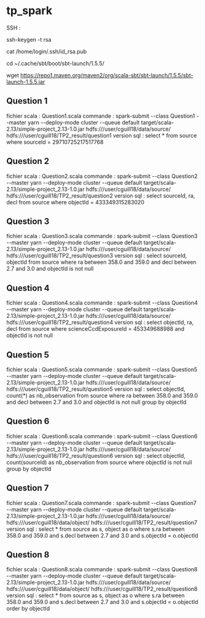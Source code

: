 # tp_spark

SSH : 


ssh-keygen -t rsa


cat /home/login/.ssh/id_rsa.pub


cd  ~/.cache/sbt/boot/sbt-launch/1.5.5/


wget https://repo1.maven.org/maven2/org/scala-sbt/sbt-launch/1.5.5/sbt-launch-1.5.5.jar


## Question 1
fichier scala : Question1.scala
commande : spark-submit --class Question1 --master yarn --deploy-mode cluster --queue default target/scala-2.13/simple-project_2.13-1.0.jar hdfs:///user/cguill18/data/source/ hdfs:///user/cguill18/TP2_result/question1
version sql :
select *
from source
where sourceId = 29710725217517768

## Question 2
fichier scala : Question2.scala
commande : spark-submit --class Question2 --master yarn --deploy-mode cluster --queue default target/scala-2.13/simple-project_2.13-1.0.jar hdfs:///user/cguill18/data/source/ hdfs:///user/cguill18/TP2_result/question2
version sql :
select sourceId, ra, decl
from source
where objectId = 433349315283020

## Question 3
fichier scala : Question3.scala
commande : spark-submit --class Question3 --master yarn --deploy-mode cluster --queue default target/scala-2.13/simple-project_2.13-1.0.jar hdfs:///user/cguill18/data/source/ hdfs:///user/cguill18/TP2_result/question3
version sql :
select sourceId, objectId
from source
where ra between 358.0 and 359.0
and decl between 2.7 and 3.0
and objectId is not null

## Question 4
fichier scala : Question4.scala
commande : spark-submit --class Question4 --master yarn --deploy-mode cluster --queue default target/scala-2.13/simple-project_2.13-1.0.jar hdfs:///user/cguill18/data/source/ hdfs:///user/cguill18/TP2_result/question4
version sql :
select objectId, ra, decl
from source
where scienceCcdExposureId = 453349688988
and objectId is not null

## Question 5
fichier scala : Question5.scala
commande : spark-submit --class Question5 --master yarn --deploy-mode cluster --queue default target/scala-2.13/simple-project_2.13-1.0.jar hdfs:///user/cguill18/data/source/ hdfs:///user/cguill18/TP2_result/question5
version sql :
select objectId, count(*) as nb_observation
from source
where ra between 358.0 and 359.0
and decl between 2.7 and 3.0
and objectId is not null
group by objectId

## Question 6
fichier scala : Question6.scala
commande : spark-submit --class Question6 --master yarn --deploy-mode cluster --queue default target/scala-2.13/simple-project_2.13-1.0.jar hdfs:///user/cguill18/data/source/ hdfs:///user/cguill18/TP2_result/question6
version sql :
select objectId, count(sourceId) as nb_observation
from source
where objectId is not null
group by objectId

## Question 7
fichier scala : Question7.scala
commande : spark-submit --class Question7 --master yarn --deploy-mode cluster --queue default target/scala-2.13/simple-project_2.13-1.0.jar hdfs:///user/cguill18/data/source/ hdfs:///user/cguill18/data/object/ hdfs:///user/cguill18/TP2_result/question7
version sql :
select *
from source as s, object as o
where s.ra between 358.0 and 359.0
and s.decl between 2.7 and 3.0
and s.objectId = o.objectId

## Question 8
fichier scala : Question8.scala
commande : spark-submit --class Question8 --master yarn --deploy-mode cluster --queue default target/scala-2.13/simple-project_2.13-1.0.jar hdfs:///user/cguill18/data/source/ hdfs:///user/cguill18/data/object/ hdfs:///user/cguill18/TP2_result/question8
version sql :
select *
from source as s, object as o
where s.ra between 358.0 and 359.0
and s.decl between 2.7 and 3.0
and s.objectId = o.objectId
order by objectId